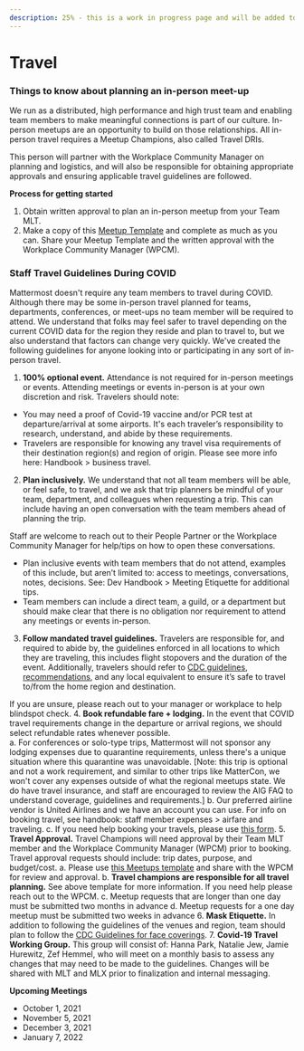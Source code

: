 ```yaml
---
description: 25% - this is a work in progress page and will be added to overtime
---
```


# Travel

### Things to know about planning an in-person meet-up 
 
We run as a distributed, high performance and high trust team and enabling team members to make meaningful connections is part of our culture. In-person meetups are an opportunity to build on those relationships. All in-person travel requires a Meetup Champions, also called Travel DRIs.

This person will partner with the Workplace Community Manager on planning and logistics, and will also be responsible for obtaining appropriate approvals and ensuring applicable travel guidelines are followed.

**Process for getting started**  
1. Obtain written approval to plan an in-person meetup from your Team MLT.
2. Make a copy of this [Meetup Template](https://docs.google.com/spreadsheets/d/1ZD6BchqUMPC0quYkU_vnT95vENxMSGZ3DRWQi7jxWhQ/edit#gid=626981306) and complete as much as you can. Share your Meetup Template and the written approval with the Workplace Community Manager (WPCM). 
 
### Staff Travel Guidelines During COVID 
 
Mattermost doesn't require any team members to travel during COVID. Although there may be some in-person travel planned for teams, departments, conferences, or meet-ups no team member will be required to attend. We understand that folks may feel safer to travel depending on the current COVID data for the region they reside and plan to travel to, but we also understand that factors can change very quickly. We've created the following guidelines for anyone looking into or participating in any sort of in-person travel.
1. **100% optional event.** Attendance is not required for in-person meetings or events. Attending meetings or events in-person is at your own discretion and risk. Travelers should note:
  * You may need a proof of Covid-19 vaccine and/or PCR test at departure/arrival at some airports. It's each traveler’s responsibility to research, understand, and abide by these requirements.
  * Travelers are responsible for knowing any travel visa requirements of their destination region(s) and region of origin. Please see more info here: Handbook > business travel.
2. **Plan inclusively.** We understand that not all team members will be able, or feel safe, to travel, and we ask that trip planners be mindful of your team, department, and colleagues when requesting a trip. This can include having an open conversation with the team members ahead of planning the trip.

Staff are welcome to reach out to their People Partner or the Workplace Community Manager for help/tips on how to open these conversations.
  * Plan inclusive events with team members that do not attend, examples of this include, but aren’t limited to: access to meetings, conversations, notes, decisions. See: Dev Handbook > Meeting Etiquette for additional tips.
  * Team members can include a direct team, a guild, or a department but should make clear that there is no obligation nor requirement to attend any meetings or events in-person.
3. **Follow mandated travel guidelines.** Travelers are responsible for, and required to abide by, the guidelines enforced in all locations to which they are traveling, this includes flight stopovers and the duration of the event. Additionally, travelers should refer to [CDC guidelines](https://www.cdc.gov/coronavirus/2019-ncov/travelers/index.html), [recommendations](https://www.cdc.gov/coronavirus/2019-ncov/travelers/map-and-travel-notices.html), and any local equivalent to ensure it’s safe to travel to/from the home region and destination. 

If you are unsure, please reach out to your manager or workplace to help blindspot check.
4. **Book refundable fare + lodging.** In the event that COVID travel requirements change in the departure or arrival regions, we should select refundable rates whenever possible.  
  a. For conferences or solo-type trips, Mattermost will not sponsor any lodging expenses due to quarantine requirements, unless there's a unique situation where this quarantine was unavoidable. [Note: this trip is optional and not a work requirement, and similar to other trips like MatterCon, we won't cover any expenses outside of what the regional meetups state. We do have travel insurance, and staff are encouraged to review the AIG FAQ to understand coverage, guidelines and requirements.]
  b. Our preferred airline vendor is United Airlines and we have an account you can use.  For info on booking travel, see handbook: staff member expenses > airfare and traveling. 
  c. If you need help booking your travels, please use [this form](https://forms.gle/CEMNgK4GHuAWAiqX6).
5. **Travel Approval.** Travel Champions will need approval by their Team MLT member and the Workplace Community Manager (WPCM) prior to booking. Travel approval requests should include: trip dates, purpose, and budget/cost. 
  a. Please use [this Meetups template](https://docs.google.com/spreadsheets/d/1ZD6BchqUMPC0quYkU_vnT95vENxMSGZ3DRWQi7jxWhQ/edit?usp=sharing) and share with the WPCM for review and approval.
  b. **Travel champions are responsible for all travel planning.** See above template for more information. If you need help please reach out to the WPCM.
  c. Meetup requests that are longer than one day must be submitted two months in advance
  d. Meetup requests for a one day meetup must be submitted two weeks in advance
6. **Mask Etiquette.** In addition to following the guidelines of the venues and region, team  should plan to follow the [CDC Guidelines for face coverings](https://www.cdc.gov/coronavirus/2019-ncov/prevent-getting-sick/about-face-coverings.html). 
7. **Covid-19 Travel Working Group.** This group will consist of: Hanna Park, Natalie Jew, Jamie Hurewitz, Zef Hemmel, who will meet on a monthly basis to assess any changes that may need to be made to the guidelines. Changes will be shared with MLT and MLX prior to finalization and internal messaging. 
 
**Upcoming Meetings**
* October 1, 2021
* November 5, 2021
* December 3, 2021
* January 7, 2022
 
